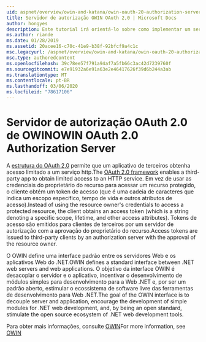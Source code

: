 ```yaml
---
uid: aspnet/overview/owin-and-katana/owin-oauth-20-authorization-server
title: Servidor de autorização OWIN OAuth 2,0 | Microsoft Docs
author: hongyes
description: Este tutorial irá orientá-lo sobre como implementar um servidor de autorização OAuth 2,0 usando o middleware OAuth OWIN. Este é um tutorial avançado que só outlin...
ms.author: riande
ms.date: 01/28/2019
ms.assetid: 20acee16-c70c-41e9-b38f-92bfcf9a4c1c
msc.legacyurl: /aspnet/overview/owin-and-katana/owin-oauth-20-authorization-server
msc.type: authoredcontent
ms.openlocfilehash: 39c78ee57f791a94af7a5fb66c3ac42d7239760f
ms.sourcegitcommit: e7e91932a6e91a63e2e46417626f39d6b244a3ab
ms.translationtype: MT
ms.contentlocale: pt-BR
ms.lasthandoff: 03/06/2020
ms.locfileid: "78617106"
---
```

# <a name="owin-oauth-20-authorization-server"></a><span data-ttu-id="780c8-104">Servidor de autorização OAuth 2.0 de OWIN</span><span class="sxs-lookup"><span data-stu-id="780c8-104">OWIN OAuth 2.0 Authorization Server</span></span>

<span data-ttu-id="780c8-105">A [estrutura do OAuth 2,0](http://tools.ietf.org/html/rfc6749) permite que um aplicativo de terceiros obtenha acesso limitado a um serviço http.</span><span class="sxs-lookup"><span data-stu-id="780c8-105">The [OAuth 2.0 framework](http://tools.ietf.org/html/rfc6749) enables a third-party app to obtain limited access to an HTTP service.</span></span> <span data-ttu-id="780c8-106">Em vez de usar as credenciais do proprietário do recurso para acessar um recurso protegido, o cliente obtém um token de acesso (que é uma cadeia de caracteres que indica um escopo específico, tempo de vida e outros atributos de acesso).</span><span class="sxs-lookup"><span data-stu-id="780c8-106">Instead of using the resource owner's credentials to access a protected resource, the client obtains an access token (which is a string denoting a specific scope, lifetime, and other access attributes).</span></span> <span data-ttu-id="780c8-107">Tokens de acesso são emitidos para clientes de terceiros por um servidor de autorização com a aprovação do proprietário do recurso.</span><span class="sxs-lookup"><span data-stu-id="780c8-107">Access tokens are issued to third-party clients by an authorization server with the approval of the resource owner.</span></span>

<span data-ttu-id="780c8-108">O OWIN define uma interface padrão entre os servidores Web e os aplicativos Web do .NET.</span><span class="sxs-lookup"><span data-stu-id="780c8-108">OWIN defines a standard interface between .NET web servers and web applications.</span></span> <span data-ttu-id="780c8-109">O objetivo da interface OWIN é desacoplar o servidor e o aplicativo, incentivar o desenvolvimento de módulos simples para desenvolvimento para a Web .NET e, por ser um padrão aberto, estimular o ecossistema de software livre das ferramentas de desenvolvimento para Web .NET.</span><span class="sxs-lookup"><span data-stu-id="780c8-109">The goal of the OWIN interface is to decouple server and application, encourage the development of simple modules for .NET web development, and, by being an open standard, stimulate the open source ecosystem of .NET web development tools.</span></span>

<span data-ttu-id="780c8-110">Para obter mais informações, consulte [OWIN](http://owin.org/)</span><span class="sxs-lookup"><span data-stu-id="780c8-110">For more information, see [OWIN](http://owin.org/)</span></span>
